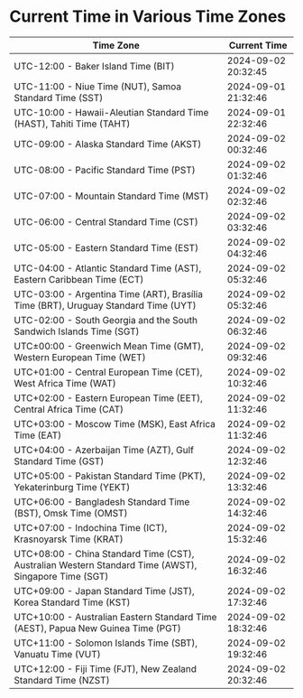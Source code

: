 # Current Time in Various Time Zones

| Time Zone | Current Time |
|-----------|--------------|
| UTC-12:00 - Baker Island Time (BIT) | 2024-09-02 20:32:45 |
| UTC-11:00 - Niue Time (NUT), Samoa Standard Time (SST) | 2024-09-01 21:32:46 |
| UTC-10:00 - Hawaii-Aleutian Standard Time (HAST), Tahiti Time (TAHT) | 2024-09-01 22:32:46 |
| UTC-09:00 - Alaska Standard Time (AKST) | 2024-09-02 00:32:46 |
| UTC-08:00 - Pacific Standard Time (PST) | 2024-09-02 01:32:46 |
| UTC-07:00 - Mountain Standard Time (MST) | 2024-09-02 02:32:46 |
| UTC-06:00 - Central Standard Time (CST) | 2024-09-02 03:32:46 |
| UTC-05:00 - Eastern Standard Time (EST) | 2024-09-02 04:32:46 |
| UTC-04:00 - Atlantic Standard Time (AST), Eastern Caribbean Time (ECT) | 2024-09-02 05:32:46 |
| UTC-03:00 - Argentina Time (ART), Brasília Time (BRT), Uruguay Standard Time (UYT) | 2024-09-02 05:32:46 |
| UTC-02:00 - South Georgia and the South Sandwich Islands Time (SGT) | 2024-09-02 06:32:46 |
| UTC±00:00 - Greenwich Mean Time (GMT), Western European Time (WET) | 2024-09-02 09:32:46 |
| UTC+01:00 - Central European Time (CET), West Africa Time (WAT) | 2024-09-02 10:32:46 |
| UTC+02:00 - Eastern European Time (EET), Central Africa Time (CAT) | 2024-09-02 11:32:46 |
| UTC+03:00 - Moscow Time (MSK), East Africa Time (EAT) | 2024-09-02 11:32:46 |
| UTC+04:00 - Azerbaijan Time (AZT), Gulf Standard Time (GST) | 2024-09-02 12:32:46 |
| UTC+05:00 - Pakistan Standard Time (PKT), Yekaterinburg Time (YEKT) | 2024-09-02 13:32:46 |
| UTC+06:00 - Bangladesh Standard Time (BST), Omsk Time (OMST) | 2024-09-02 14:32:46 |
| UTC+07:00 - Indochina Time (ICT), Krasnoyarsk Time (KRAT) | 2024-09-02 15:32:46 |
| UTC+08:00 - China Standard Time (CST), Australian Western Standard Time (AWST), Singapore Time (SGT) | 2024-09-02 16:32:46 |
| UTC+09:00 - Japan Standard Time (JST), Korea Standard Time (KST) | 2024-09-02 17:32:46 |
| UTC+10:00 - Australian Eastern Standard Time (AEST), Papua New Guinea Time (PGT) | 2024-09-02 18:32:46 |
| UTC+11:00 - Solomon Islands Time (SBT), Vanuatu Time (VUT) | 2024-09-02 19:32:46 |
| UTC+12:00 - Fiji Time (FJT), New Zealand Standard Time (NZST) | 2024-09-02 20:32:46 |
